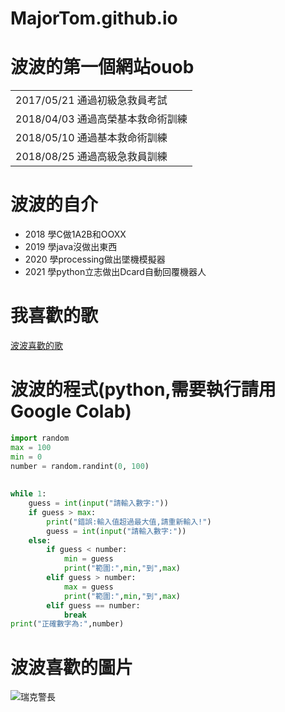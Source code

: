 # MajorTom.github.io

# 波波的第一個網站ouob

<table>
    <tr>
        <td>2017/05/21 通過初級急救員考試</td>
    </tr>
    <tr>
        <td>2018/04/03 通過高榮基本救命術訓練</td>
    </tr>
    <tr>
        <td>2018/05/10 通過基本救命術訓練</td>
    </tr>
     <tr>
        <td>2018/08/25 通過高級急救員訓練</td>
    </tr>
</table>

波波的自介
=========
* 2018 學C做1A2B和OOXX
* 2019 學java沒做出東西
* 2020 學processing做出墜機模擬器
* 2021 學python立志做出Dcard自動回覆機器人

我喜歡的歌
=========
[波波喜歡的歌](https://www.youtube.com/watch?v=hPc7m1ffj3s)

波波的程式(python,需要執行請用Google Colab)
=========
```python
import random
max = 100
min = 0
number = random.randint(0, 100)
 
 
while 1:
    guess = int(input("請輸入數字:"))
    if guess > max:
        print("錯誤:輸入值超過最大值,請重新輸入!")
        guess = int(input("請輸入數字:"))
    else:
        if guess < number:
            min = guess
            print("範圍:",min,"到",max)
        elif guess > number:
            max = guess
            print("範圍:",min,"到",max)
        elif guess == number:
            break
print("正確數字為:",number)
```

# 波波喜歡的圖片
![瑞克警長](https://i.pinimg.com/originals/5a/bf/1d/5abf1d5725f05fdfa493d6afd2584343.jpg)
